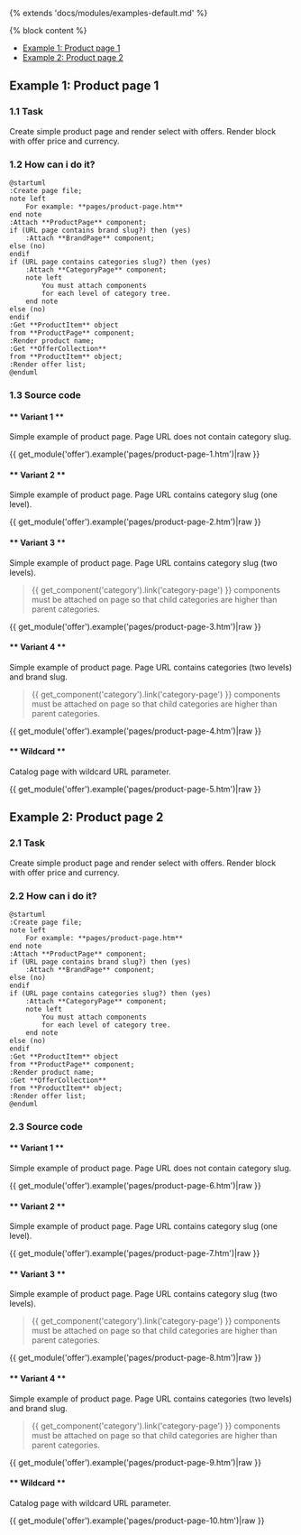 {% extends 'docs/modules/examples-default.md' %}

{% block content %}
* [Example 1: Product page 1](#example-1-product-page-1)
* [Example 2: Product page 2](#example-1-product-page-2)

## Example 1: Product page 1

### 1.1 Task

Create simple product page and render select with offers. Render block with offer price and currency.

### 1.2 How can i do it?

```plantuml
@startuml
:Create page file;
note left
    For example: **pages/product-page.htm**
end note
:Attach **ProductPage** component;
if (URL page contains brand slug?) then (yes)
    :Attach **BrandPage** component;
else (no)
endif
if (URL page contains categories slug?) then (yes)
    :Attach **CategoryPage** component;
    note left
        You must attach components
        for each level of category tree.
    end note
else (no)
endif
:Get **ProductItem** object
from **ProductPage** component;
:Render product name;
:Get **OfferCollection**
from **ProductItem** object;
:Render offer list;
@enduml
```

### 1.3 Source code
<!-- tabs:start -->
#### ** Variant 1 **

Simple example of product page. Page URL does not contain category slug.

{{ get_module('offer').example('pages/product-page-1.htm')|raw }}

#### ** Variant 2 **

Simple example of product page. Page URL contains category slug (one level).

{{ get_module('offer').example('pages/product-page-2.htm')|raw }}

#### ** Variant 3 **

Simple example of product page. Page URL contains category slug (two levels).

> {{ get_component('category').link('category-page') }} components must be attached on page so that child categories are higher than parent categories.

{{ get_module('offer').example('pages/product-page-3.htm')|raw }}

#### ** Variant 4 **

Simple example of product page. Page URL contains categories (two levels) and brand slug.

> {{ get_component('category').link('category-page') }} components must be attached on page so that child categories are higher than parent categories.

{{ get_module('offer').example('pages/product-page-4.htm')|raw }}

#### ** Wildcard **

Catalog page with wildcard URL parameter.

{{ get_module('offer').example('pages/product-page-5.htm')|raw }}

<!-- tabs:end -->

## Example 2: Product page 2

### 2.1 Task

Create simple product page and render select with offers. Render block with offer price and currency.

### 2.2 How can i do it?

```plantuml
@startuml
:Create page file;
note left
    For example: **pages/product-page.htm**
end note
:Attach **ProductPage** component;
if (URL page contains brand slug?) then (yes)
    :Attach **BrandPage** component;
else (no)
endif
if (URL page contains categories slug?) then (yes)
    :Attach **CategoryPage** component;
    note left
        You must attach components
        for each level of category tree.
    end note
else (no)
endif
:Get **ProductItem** object
from **ProductPage** component;
:Render product name;
:Get **OfferCollection**
from **ProductItem** object;
:Render offer list;
@enduml
```

### 2.3 Source code
<!-- tabs:start -->
#### ** Variant 1 **

Simple example of product page. Page URL does not contain category slug.

{{ get_module('offer').example('pages/product-page-6.htm')|raw }}

#### ** Variant 2 **

Simple example of product page. Page URL contains category slug (one level).

{{ get_module('offer').example('pages/product-page-7.htm')|raw }}

#### ** Variant 3 **

Simple example of product page. Page URL contains category slug (two levels).

> {{ get_component('category').link('category-page') }} components must be attached on page so that child categories are higher than parent categories.

{{ get_module('offer').example('pages/product-page-8.htm')|raw }}

#### ** Variant 4 **

Simple example of product page. Page URL contains categories (two levels) and brand slug.

> {{ get_component('category').link('category-page') }} components must be attached on page so that child categories are higher than parent categories.

{{ get_module('offer').example('pages/product-page-9.htm')|raw }}

#### ** Wildcard **

Catalog page with wildcard URL parameter.

{{ get_module('offer').example('pages/product-page-10.htm')|raw }}

<!-- tabs:end -->